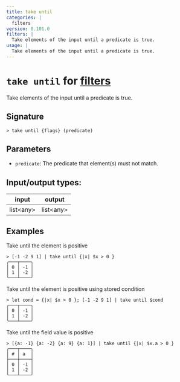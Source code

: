 ```yaml
---
title: take until
categories: |
  filters
version: 0.101.0
filters: |
  Take elements of the input until a predicate is true.
usage: |
  Take elements of the input until a predicate is true.
---
```

<!-- This file is automatically generated. Please edit the command in https://github.com/nushell/nushell instead. -->

# `take until` for [filters](/commands/categories/filters.md)

<div class='command-title'>Take elements of the input until a predicate is true.</div>

## Signature

```> take until {flags} (predicate)```

## Parameters

 -  `predicate`: The predicate that element(s) must not match.


## Input/output types:

| input     | output    |
| --------- | --------- |
| list\<any\> | list\<any\> |

## Examples

Take until the element is positive
```nu
> [-1 -2 9 1] | take until {|x| $x > 0 }
╭───┬────╮
│ 0 │ -1 │
│ 1 │ -2 │
╰───┴────╯

```

Take until the element is positive using stored condition
```nu
> let cond = {|x| $x > 0 }; [-1 -2 9 1] | take until $cond
╭───┬────╮
│ 0 │ -1 │
│ 1 │ -2 │
╰───┴────╯

```

Take until the field value is positive
```nu
> [{a: -1} {a: -2} {a: 9} {a: 1}] | take until {|x| $x.a > 0 }
╭───┬────╮
│ # │ a  │
├───┼────┤
│ 0 │ -1 │
│ 1 │ -2 │
╰───┴────╯

```
